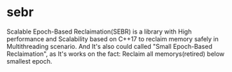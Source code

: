 # sebr
Scalable Epoch-Based Reclaimation(SEBR) is a library with High performance and Scalability based on C++17 to reclaim memory safely in Multithreading scenario.
And It's also could called "Small Epoch-Based Reclaimation", as It's works on the fact: Reclaim all memorys(retired) below smallest epoch.
